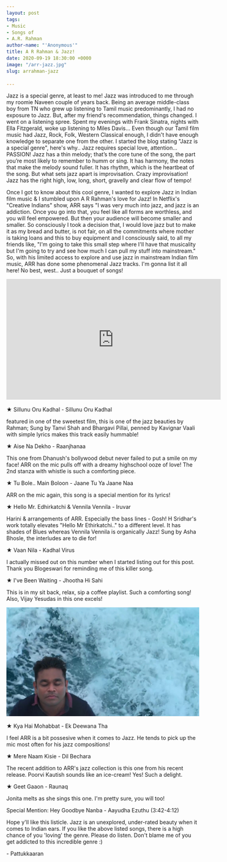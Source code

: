 ```yaml
---
layout: post
tags:
- Music
- Songs of
- A.R. Rahman
author-name: "'Anonymous'"
title: A R Rahman & Jazz!
date: 2020-09-19 18:30:00 +0000
image: "/arr-jazz.jpg"
slug: arrahman-jazz

---
```

Jazz is a special genre, at least to me! Jazz was introduced to me through my roomie Naveen couple of years back. Being an average middle-class boy from TN who grew up listening to Tamil music predominantly, I had no exposure to Jazz. But, after my friend's recommendation, things changed. I went on a listening spree. Spent my evenings with Frank Sinatra, nights with Ella Fitzgerald, woke up listening to Miles Davis... Even though our Tamil film music had Jazz, Rock, Folk, Western Classical enough, I didn't have enough knowledge to separate one from the other. I started the blog stating "Jazz is a special genre", here's why.. Jazz requires special love, attention... PASSION! Jazz has a thin melody; that’s the core tune of the song, the part you’re most likely to remember to humm or sing. It has harmony, the notes that make the melody sound fuller. It has rhythm, which is the heartbeat of the song. But what sets jazz apart is improvisation. Crazy improvisation! Jazz has the right high, low, long, short, gravelly and clear flow of tempo!

Once I got to know about this cool genre, I wanted to explore Jazz in Indian film music & I stumbled upon A R Rahman's love for Jazz! In Netflix's "Creative Indians" show, ARR says "I was very much into jazz, and jazz is an addiction. Once you go into that, you feel like all forms are worthless, and you will feel empowered. But then your audience will become smaller and smaller. So consciously I took a decision that, I would love jazz but to make it as my bread and butter, is not fair, on all the commitments where mother is taking loans and this to buy equipment and I consciously said, to all my friends like, "I'm going to take this small step where I'll have that musicality but I'm going to try and see how much I can pull my stuff into mainstream." So, with his limited access to explore and use jazz in mainstream Indian film music, ARR has done some phenomenal Jazz tracks. I'm gonna list it all here! No best, west.. Just a bouquet of songs!

<iframe width="560" height="315" src="https://www.youtube.com/embed/videoseries?list=PLG0adnlkg_BiZBg4KcNx-V5OADsNWvO_9" frameborder="0" allow="accelerometer; autoplay; clipboard-write; encrypted-media; gyroscope; picture-in-picture" allowfullscreen></iframe>
<br>

★ Sillunu Oru Kadhal - Sillunu Oru Kadhal

featured in one of the sweetest film, this is one of the jazz beauties by Rahman; Sung by Tanvi Shah and Bhargavi Pillai, penned by Kavignar Vaali with simple lyrics makes this track easily hummable!

★ Aise Na Dekho - Raanjhanaa

This one from Dhanush's bollywood debut never failed to put a smile on my face! ARR on the mic pulls off with a dreamy highschool ooze of love! The 2nd stanza with whistle is such a comforting piece.

★ Tu Bole.. Main Boloon - Jaane Tu Ya Jaane Naa

ARR on the mic again, this song is a special mention for its lyrics!

★ Hello Mr. Edhirkatchi & Vennila Vennila - Iruvar

Harini & arrangements of ARR. Especially the bass lines - Gosh! H Sridhar's work totally elevates "Hello Mr Ethirkatchi.." to a different level. It has shades of Blues whereas Vennila Vennila is organically Jazz! Sung by Asha Bhosle, the interludes are to die for!

★ Vaan Nila - Kadhal Virus

I actually missed out on this number when I started listing out for this post. Thank you Blogeswari for reminding me of this killer song.

★ I've Been Waiting - Jhootha Hi Sahi

This is in my sit back, relax, sip a coffee playlist. Such a comforting song! Also, Vijay Yesudas in this one excels!

![](/img/arr-jazz-blog.jpg)

★ Kya Hai Mohabbat - Ek Deewana Tha

I feel ARR is a bit possesive when it comes to Jazz. He tends to pick up the mic most often for his jazz compositions!

★ Mere Naam Kisie - Dil Bechara

The recent addition to ARR's jazz collection is this one from his recent release. Poorvi Kautish sounds like an ice-cream! Yes! Such a delight.

★ Geet Gaaon - Raunaq

Jonita melts as she sings this one. I'm pretty sure, you will too!

Special Mention: Hey Goodbye Nanba - Aayudha Ezuthu (3:42-4:12)

Hope y'll like this listicle. Jazz is an unexplored, under-rated beauty when it comes to Indian ears. If you like the above listed songs, there is a high chance of you 'loving' the genre. Please do listen. Don't blame me of you get addicted to this incredible genre :)

\- Pattukkaaran